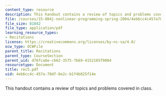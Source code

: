 ```yaml
---
content_type: resource
description: This handout contains a review of topics and problems covered in class.
file: /courses/15-084j-nonlinear-programming-spring-2004/4eb6cc4c457a78df8e2cb1f4b825f14e_rec5.pdf
file_size: 81842
file_type: application/pdf
learning_resource_types:
- Recitations
license: https://creativecommons.org/licenses/by-nc-sa/4.0/
ocw_type: OCWFile
parent_title: Recitations
parent_type: CourseSection
parent_uid: d76fca6e-c662-3575-7b69-4152185f9004
resourcetype: Document
title: rec5.pdf
uid: 4eb6cc4c-457a-78df-8e2c-b1f4b825f14e
---
```

This handout contains a review of topics and problems covered in class.